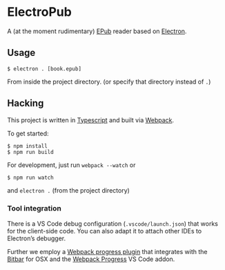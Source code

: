 ElectroPub
==========

A (at the moment rudimentary) [EPub][] reader based on [Electron][].

[EPub]: http://idpf.org/epub
[Electron]: http://electron.atom.io


Usage
-----

```console
$ electron . [book.epub]
```

From inside the project directory. (or specify that directory instead of `.`)


Hacking
-------

This project is written in [Typescript][] and built via [Webpack][].

To get started:

```console
$ npm install
$ npm run build
```

For development, just run `webpack --watch` or

```sh
$ npm run watch
```

and `electron .` (from the project directory)

[Typescript]: http://www.typescriptlang.org
[Webpack]: https://webpack.github.io


### Tool integration

There is a VS Code debug configuration (`.vscode/launch.json`) that works for the client-side code. You can also adapt it to attach other IDEs to Electron’s debugger.

Further we employ a [Webpack progress plugin][] that integrates with the [Bitbar][] for OSX and the [Webpack Progress][] VS Code addon.

[Webpack progress plugin]: https://github.com/wk-j/bitbar-webpack-progress-plugin#readme
[Bitbar]: https://getbitbar.com
[Webpack Progress]: https://marketplace.visualstudio.com/items?itemName=wk-j.webpack-progress
